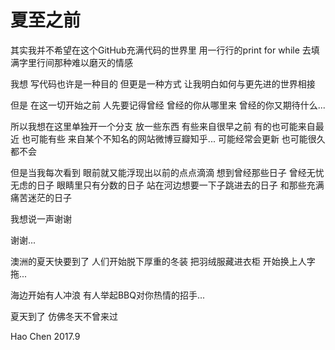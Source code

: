 # 夏至之前


其实我并不希望在这个GitHub充满代码的世界里
用一行行的print for while
去填满字里行间那种难以磨灭的情感

我想 写代码也许是一种目的 但更是一种方式
让我明白如何与更先进的世界相接

但是 在这一切开始之前 人先要记得曾经
曾经的你从哪里来
曾经的你又期待什么...

所以我想在这里单独开一个分支
放一些东西
有些来自很早之前
有的也可能来自最近
也可能有些 来自某个不知名的网站微博豆瓣知乎...
可能经常会更新 
也可能很久都不会

但是当我每次看到 眼前就又能浮现出以前的点点滴滴
想到曾经那些日子
曾经无忧无虑的日子
眼睛里只有分数的日子
站在河边想要一下子跳进去的日子
和那些充满痛苦迷茫的日子

我想说一声谢谢 

谢谢...






澳洲的夏天快要到了 
人们开始脱下厚重的冬装
把羽绒服藏进衣柜
开始换上人字拖...

海边开始有人冲浪
有人举起BBQ对你热情的招手...

夏天到了
仿佛冬天不曾来过

Hao Chen
2017.9
